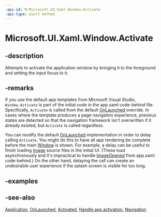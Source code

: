 ```yaml
---
-api-id: M:Microsoft.UI.Xaml.Window.Activate
-api-type: winrt method
---
```


<!-- Method syntax
public void Activate()
-->

# Microsoft.UI.Xaml.Window.Activate

## -description

Attempts to activate the application window by bringing it to the foreground and setting the input focus to it.

## -remarks

If you use the default app templates from Microsoft Visual Studio, `Window.Activate` is part of the initial code in the app.xaml code-behind file. Specifically, `Activate` is called from the default [OnLaunched](application_onlaunched_1344752508.md) override. In cases where the template produces a page navigation experience, previous states are detected so that the navigation framework isn't overwritten if it already existed, but `Activate` is called regardless.

You can modify the default [OnLaunched](application_onlaunched_1344752508.md) implementation in order to delay calling `Activate`. You might do this to have all app rendering be complete before the main [Window](window.md) is shown. For example, a delay can be useful to finish loading [Image](../microsoft.ui.xaml.controls/image.md) source files in the initial UI. (These load asynchronously and it's impractical to handle [ImageOpened](../microsoft.ui.xaml.controls/image_imageopened.md) from app.xaml code-behind.) On the other hand, delaying the call can create an undesirable user experience if the splash screen is visible for too long.

## -examples

## -see-also

[Application](application.md), [OnLaunched](application_onlaunched_1344752508.md), [Activated](window_activated.md), [Handle app activation](/windows/uwp/launch-resume/activate-an-app), [Navigation](/windows/uwp/layout/navigation-basics)
